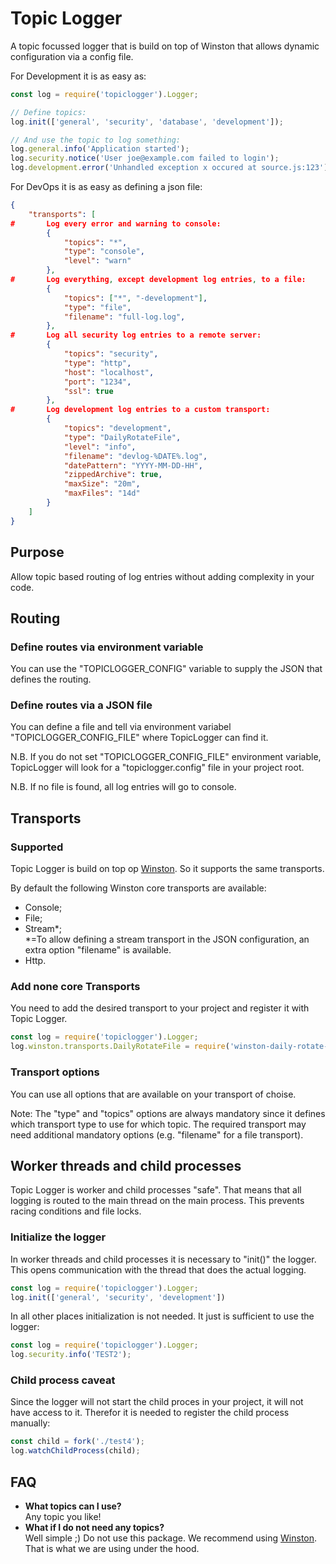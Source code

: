 # Topic Logger

A topic focussed logger that is build on top of Winston that allows dynamic configuration via a config file.

For Development it is as easy as:
``` js
const log = require('topiclogger').Logger;

// Define topics:
log.init(['general', 'security', 'database', 'development']);

// And use the topic to log something:
log.general.info('Application started');
log.security.notice('User joe@example.com failed to login');
log.development.error('Unhandled exception x occured at source.js:123');
```
For DevOps it is as easy as defining a json file:
``` json
{
    "transports": [
#       Log every error and warning to console:
        {
            "topics": "*",
            "type": "console",
            "level": "warn"
        },
#       Log everything, except development log entries, to a file:
        {
            "topics": ["*", "-development"],
            "type": "file",
            "filename": "full-log.log",
        },
#       Log all security log entries to a remote server:
        {
            "topics": "security",
            "type": "http",
            "host": "localhost",
            "port": "1234",
            "ssl": true
        },
#       Log development log entries to a custom transport:
        {
            "topics": "development",
            "type": "DailyRotateFile",
            "level": "info",
            "filename": "devlog-%DATE%.log",
            "datePattern": "YYYY-MM-DD-HH",
            "zippedArchive": true,
            "maxSize": "20m",
            "maxFiles": "14d"
        }
    ]
}
```

## Purpose

Allow topic based routing of log entries without adding complexity in your code.

## Routing

### Define routes via environment variable

You can use the "TOPICLOGGER_CONFIG" variable to supply the JSON that defines the routing.

### Define routes via a JSON file

You can define a file and tell via environment variabel "TOPICLOGGER_CONFIG_FILE" where TopicLogger can find it.

N.B. If you do not set "TOPICLOGGER_CONFIG_FILE" environment variable, TopicLogger will look for a "topiclogger.config" file in your project root.

N.B. If no file is found, all log entries will go to console.

## Transports

### Supported

Topic Logger is build on top op [Winston](https://www.npmjs.com/package/winston). So it supports the same transports.

By default the following Winston core transports are available:
- Console;
- File;
- Stream*;
<br>*=To allow defining a stream transport in the JSON configuration, an extra option "filename" is available.
- Http.

### Add none core Transports

You need to add the desired transport to your project and register it with Topic Logger.
``` js
const log = require('topiclogger').Logger;
log.winston.transports.DailyRotateFile = require('winston-daily-rotate-file');
```

### Transport options

You can use all options that are available on your transport of choise.

Note: The "type" and "topics" options are always mandatory since it defines which transport type to use for which topic. The required transport may need additional mandatory options (e.g. "filename" for a file transport).

## Worker threads and child processes

Topic Logger is worker and child processes "safe". That means that all logging is routed to the main thread on the main process. This prevents racing conditions and file locks.

### Initialize the logger

In worker threads and child processes it is necessary to "init()" the logger. This opens communication with the thread that does the actual logging.
``` js
const log = require('topiclogger').Logger;
log.init(['general', 'security', 'development'])
```
In all other places initialization is not needed. It just is sufficient to use the logger:
``` js
const log = require('topiclogger').Logger;
log.security.info('TEST2');
```

### Child process caveat

Since the logger will not start the child proces in your project, it will not have access to it. Therefor it is needed to register the child process manually:
``` js
const child = fork('./test4');
log.watchChildProcess(child);
```

## FAQ

- **What topics can I use?**<br>Any topic you like!
- **What if I do not need any topics?**<br>Well simple ;) Do not use this package. We recommend using [Winston](https://www.npmjs.com/package/winston). That is what we are using under the hood.